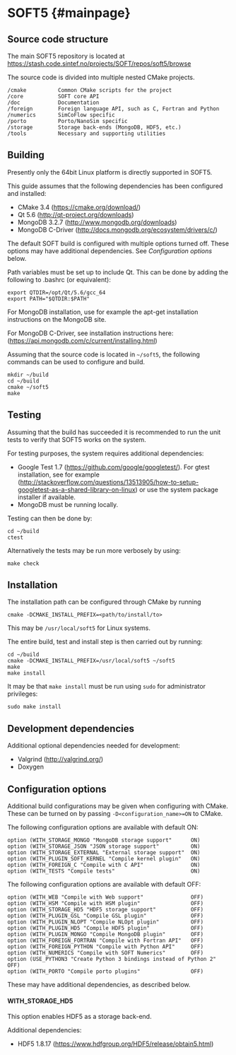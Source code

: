 SOFT5 {#mainpage}
=================

## Source code structure

The main SOFT5 repository is located at https://stash.code.sintef.no/projects/SOFT/repos/soft5/browse

The source code is divided into multiple nested CMake projects.

    /cmake          Common CMake scripts for the project
    /core           SOFT core API
    /doc            Documentation
    /foreign        Foreign language API, such as C, Fortran and Python
    /numerics       SimCoFlow specific
    /porto          Porto/NanoSim specific
    /storage        Storage back-ends (MongoDB, HDF5, etc.)
    /tools          Necessary and supporting utilities

## Building

Presently only the 64bit Linux platform is directly supported in SOFT5.

This guide assumes that the following dependencies has been configured and
installed:

* CMake 3.4 (https://cmake.org/download/)
* Qt 5.6  (http://qt-project.org/downloads)
* MongoDB 3.2.7 (http://www.mongodb.org/downloads)
* MongoDB C-Driver (http://docs.mongodb.org/ecosystem/drivers/c/)

The default SOFT build is configured with multiple options turned off. These options may have additional dependencies. See *Configuration options* below.

Path variables must be set up to include Qt. This can be done by adding the following to .bashrc (or equivalent):

    export QTDIR=/opt/Qt/5.6/gcc_64
    export PATH="$QTDIR:$PATH"

For MongoDB installation, use for example the apt-get installation instructions on the MongoDB site.

For MongoDB C-Driver, see installation instructions here: (https://api.mongodb.com/c/current/installing.html)

Assuming that the source code is located in `~/soft5`, the following commands can be used to configure and build. 

    mkdir ~/build
    cd ~/build
    cmake ~/soft5
    make

## Testing

Assuming that the build has succeeded it is recommended to run the unit tests to verify that SOFT5 works on the system.

For testing purposes, the system requires additional dependencies:

* Google Test 1.7 (https://github.com/google/googletest/). For gtest installation, see for example (http://stackoverflow.com/questions/13513905/how-to-setup-googletest-as-a-shared-library-on-linux) or use the system package installer if available.
* MongoDB must be running locally.

Testing can then be done by:

    cd ~/build
    ctest

Alternatively the tests may be run more verbosely by using:

    make check

## Installation

The installation path can be configured through CMake by running

    cmake -DCMAKE_INSTALL_PREFIX=<path/to/install/to>

This may be `/usr/local/soft5` for Linux systems.

The entire build, test and install step is then carried out by running:

    cd ~/build
    cmake -DCMAKE_INSTALL_PREFIX=/usr/local/soft5 ~/soft5
    make
    make install

It may be that `make install` must be run using `sudo` for administrator privileges:

    sudo make install

## Development dependencies

Additional optional dependencies needed for development:

* Valgrind (http://valgrind.org/)
* Doxygen

## Configuration options

Additional build configurations may be given when configuring with CMake. These can be turned on by passing `-D<configuration_name>=ON` to CMake.

The following configuration options are available with default ON:

    option (WITH_STORAGE_MONGO "MongoDB storage support"      ON)
    option (WITH_STORAGE_JSON "JSON storage support"          ON)
    option (WITH_STORAGE_EXTERNAL "External storage support"  ON)
    option (WITH_PLUGIN_SOFT_KERNEL "Compile kernel plugin"   ON)
    option (WITH_FOREIGN_C "Compile with C API"               ON)
    option (WITH_TESTS "Compile tests"                        ON)

The following configuration options are available with default OFF:

    option (WITH_WEB "Compile with Web support"               OFF)
    option (WITH_HSM "Compile with HSM plugin"                OFF)
    option (WITH_STORAGE_HD5 "HDF5 storage support"           OFF)
    option (WITH_PLUGIN_GSL "Compile GSL plugin"              OFF)
    option (WITH_PLUGIN_NLOPT "Compile NLOpt plugin"          OFF)
    option (WITH_PLUGIN_HD5 "Compile HDF5 plugin"             OFF)
    option (WITH_PLUGIN_MONGO "Compile MongoDB plugin"        OFF)
    option (WITH_FOREIGN_FORTRAN "Compile with Fortran API"   OFF)
    option (WITH_FOREIGN_PYTHON "Compile with Python API"     OFF)
    option (WITH_NUMERICS "Compile with SOFT Numerics"        OFF)
    option (USE_PYTHON3 "Create Python 3 bindings instead of Python 2" OFF)
    option (WITH_PORTO "Compile porto plugins"                OFF)

These may have additional dependencies, as described below.

#### WITH_STORAGE_HD5

This option enables HDF5 as a storage back-end.

Additional dependencies:

* HDF5 1.8.17 (https://www.hdfgroup.org/HDF5/release/obtain5.html)
